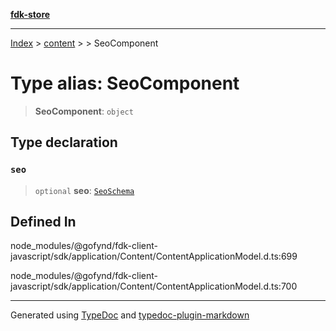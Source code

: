 [**fdk-store**](../../../README.md)
***

[Index](../../../API.md) > [content](../../README.md) > [<internal>](../README.md) > SeoComponent

# Type alias: SeoComponent

> **SeoComponent**: `object`

## Type declaration

### `seo`

> `optional` **seo**: [`SeoSchema`](type-alias.SeoSchema.md)

## Defined In

node\_modules/@gofynd/fdk-client-javascript/sdk/application/Content/ContentApplicationModel.d.ts:699

node\_modules/@gofynd/fdk-client-javascript/sdk/application/Content/ContentApplicationModel.d.ts:700

***
Generated using [TypeDoc](https://typedoc.org/) and [typedoc-plugin-markdown](https://www.npmjs.com/package/typedoc-plugin-markdown)
